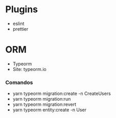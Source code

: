 # Plugins
- eslint
- prettier

# ORM
- Typeorm
- Site: typeorm.io
### Comandos
- yarn typeorm migration:create -n CreateUsers
- yarn typeorm migration:run
- yarn typeorm migration:revert
- yarn typeorm entity:create -n User
